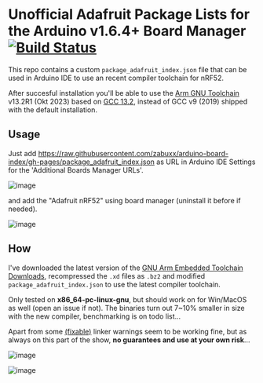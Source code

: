 # Unofficial Adafruit Package Lists for the Arduino v1.6.4+ Board Manager [![Build Status](https://github.com/adafruit/arduino-board-index/workflows/Build/badge.svg)](https://github.com/adafruit/arduino-board-index/actions)

This repo contains a custom `package_adafruit_index.json` file that can be used in Arduino IDE to use an recent compiler toolchain for nRF52.

After succesful installation you'll be able to use the [Arm GNU Toolchain](https://developer.arm.com/downloads/-/arm-gnu-toolchain-downloads) v13.2R1 (Okt 2023) based on [GCC 13.2](https://gcc.gnu.org/), instead of GCC v9 (2019) shipped with the default installation.

## Usage

Just add https://raw.githubusercontent.com/zabuxx/arduino-board-index/gh-pages/package_adafruit_index.json as URL in Arduino IDE Settings for the 'Additional Boards Manager URLs'.

![image](https://github.com/zabuxx/arduino-board-index/assets/18469570/a24babde-8657-44c0-8ed6-f25d75f80ea0)

and add the "Adafruit nRF52" using board manager (uninstall it before if needed).

![image](https://github.com/zabuxx/arduino-board-index/assets/18469570/d8e22370-1abd-43b4-8339-e2a749126d9b)


## How

I've downloaded the latest version of the [GNU Arm Embedded Toolchain Downloads](https://developer.arm.com/downloads/-/gnu-rm), recompressed the `.xd` files as `.bz2` and modified `package_adafruit_index.json` to use the latest compiler toolchain.

Only tested on **x86_64-pc-linux-gnu**, but should work on for Win/MacOS as well (open an issue if not). The binaries turn out 7~10% smaller in size with the new compiler, benchmarking is on todo list...

Apart from some [(fixable)](https://stackoverflow.com/a/76388278) linker warnings seem to be working fine, but as always on this part of the show, **no guarantees and use at your own risk**...

![image](https://github.com/zabuxx/arduino-board-index/assets/18469570/ecbfcff3-e4f1-4dc8-b197-e27846a6fead)

![image](https://github.com/zabuxx/arduino-board-index/assets/18469570/d887b917-dbde-4311-88b8-78983e1241ed)

